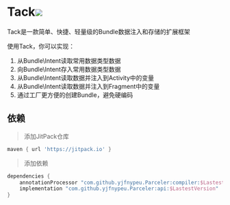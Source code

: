 # Tack[![](https://jitpack.io/v/kayoSun/Tack.svg)](https://jitpack.io/#kayoSun/Tack)


Tack是一款简单、快捷、轻量级的Bundle数据注入和存储的扩展框架

使用Tack，你可以实现：

1. 从Bundle\Intent读取常用数据类型数据
2. 向Bundle\Intent存入常用数据类型数据
3. 从Bundle\Intent读取数据并注入到Activity中的变量
4. 从Bundle\Intent读取数据并注入到Fragment中的变量
5. 通过工厂更方便的创建Bundle，避免硬编码

## 依赖

> 添加JitPack仓库

```Groovy
maven { url 'https://jitpack.io' }
```

> 添加依赖

```Groovy
dependencies {
	annotationProcessor "com.github.yjfnypeu.Parceler:compiler:$LastestVersion"
	implementation "com.github.yjfnypeu.Parceler:api:$LastestVersion"
}
```